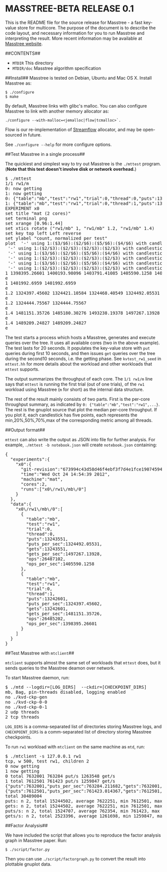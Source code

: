 # MASSTREE-BETA RELEASE 0.1 #

This is the README file for the source release for Masstree - a fast key-value
store for multicore. The purpose of the document is to describe the code
layout, and necessary information for you to run Masstree and interpreting the
result.  More recent information may be available at
[Masstree website](http://pdos.csail.mit.edu/masstree).

##CONTENTS##

* `MTDIR`                     This directory
* `MTDIR/doc`               Masstree algorithm specification

##Install##
Masstree is tested on Debian, Ubuntu and Mac OS X. Install Masstree as:

    $ ./configure
    $ make

By default, Masstree links with glibc's malloc. You can also configure Masstree
to link with another memory allocator as:

    ./configure --with-malloc=<jemalloc|flow|tcmalloc>`.

Flow is our re-implementation of
[Streamflow](http://people.cs.vt.edu/~scschnei/streamflow/) allocator, and may
be open-sourced in future.

See `./configure --help` for more configure options.


##Test Masstree in a single process##

The quickiest and simplest way to try out Masstree is the `./mttest` program.
(**Note that this test doesn't involve disk or network overhead.**)

<pre>
$ ./mttest
1/1 rw1/m
0: now getting
1: now getting
0: {"table":"mb","test":"rw1","trial":0,"thread":0,"puts":13243551,"puts_per_sec":1324492.05531,"gets":13243551,"gets_per_sec":1497267.13928,"ops":26487102,"ops_per_sec":1405590.1258}
1: {"table":"mb","test":"rw1","trial":0,"thread":1,"puts":13242601,"puts_per_sec":1324397.45602,"gets":13242601,"gets_per_sec":1481151.35726,"ops":26485202,"ops_per_sec":1398395.26601}
EXPERIMENT x0
set title "mat (2 cores)"
set terminal png
set xrange [0.96:1.44]
set xtics rotate ("rw1/mb" 1, "rw1/mb" 1.2, "rw1/mb" 1.4)
set key top left Left reverse
set ylabel "count, normalized per test"
plot  '-' using 1:($3/$6):($2/$6):($5/$6):($4/$6) with candlesticks lt 1 title 'ops_per_sec', \
 '-' using 1:($2/$3):($2/$3):($2/$3):($2/$3) with candlesticks lt 1 notitle, \
 '-' using 1:($3/$6):($2/$6):($5/$6):($4/$6) with candlesticks lt 2 title 'puts_per_sec', \
 '-' using 1:($2/$3):($2/$3):($2/$3):($2/$3) with candlesticks lt 2 notitle, \
 '-' using 1:($3/$6):($2/$6):($5/$6):($4/$6) with candlesticks lt 3 title 'gets_per_sec', \
 '-' using 1:($2/$3):($2/$3):($2/$3):($2/$3) with candlesticks lt 3 notitle
1 1398395.26601 1400193.98096 1403791.41085 1405590.1258 1401992.6959
e
1 1401992.6959 1401992.6959
e
1.2 1324397.45602 1324421.10584 1324468.40549 1324492.05531 1324444.75567
e
1.2 1324444.75567 1324444.75567
e
1.4 1481151.35726 1485180.30276 1493238.19378 1497267.13928 1489209.24827
e
1.4 1489209.24827 1489209.24827
e
</pre>

The test starts a process which hosts a Masstree, generates and execute queries
over the tree. It uses all available cores (two in the above example). The test
lasts for 20 seconds. It populates the key-value store with `put` queries
during first 10 seconds, and then issues `get` queries over the tree during the
second10 seconds, i.e. the getting phase. See `kvtest_rw1_seed` in `mttest.hh`
for more details about the workload and other workloads that `mttest` supports.

The output summarizes the throughput of each core. The `1/1 rw1/m` line says
that `mttest` is running the first trial (out of one trials), of the `rw1`
workload using Masstree (`m` for short) as the internal data structure.

The rest of the result mainly consists of two parts. First is the per-core
throughput summary, as indicated by `0: {"table":"mb","test":"rw1",...}`. The
rest is the gnuplot source that plot the median per-core throughput. If you
plot it, each candlestick has five points, each represents the
min,20%,50%,70%,max of the corresponding metric among all threads.

##Output format##

`mttest` can also write the output as JSON into file for further analysis. For
example, `./mttest -b notebook.json` will create `notebook.json` containing:

<pre>
{
  "experiments":{
    "x0":{
      "git-revision":"673994c43d58d46f4ebf3f7d4e1fce19074594cb",
      "time":"Wed Oct 24 14:54:39 2012",
      "machine":"mat",
      "cores":2,
      "runs":["x0\/rw1\/mb\/0"]
    }
  },
  "data":{
    "x0\/rw1\/mb\/0":[
      {
        "table":"mb",
        "test":"rw1",
        "trial":0,
        "thread":0,
        "puts":13243551,
        "puts_per_sec":1324492.05531,
        "gets":13243551,
        "gets_per_sec":1497267.13928,
        "ops":26487102,
        "ops_per_sec":1405590.1258
      },
      {
        "table":"mb",
        "test":"rw1",
        "trial":0,
        "thread":1,
        "puts":13242601,
        "puts_per_sec":1324397.45602,
        "gets":13242601,
        "gets_per_sec":1481151.35726,
        "ops":26485202,
        "ops_per_sec":1398395.26601
      }
    ]
  }
}
</pre>

##Test Masstree with `mtclient`##

`mtclient` supports almost the same set of workloads that `mttest` does, but it
sends queries to the Masstree deamon over network.

To start Masstree daemon, run:

<pre>
$ ./mtd --logdir=[LOG_DIRS]  --ckdir=[CHECKPOINT_DIRS]
mb, Bag, pin-threads disabled, logging enabled
no ./kvd-ckp-gen
no ./kvd-ckp-0-0
no ./kvd-ckp-0-1
2 udp threads
2 tcp threads
</pre>

`LOG_DIRS` is a comma-separated list of directories storing Masstree
logs, and `CHECKPOINT_DIRS` is a comm-separated list of directory storing
Masstree checkpoints.

To run `rw1` workload with `mtclient` on the same machine as `mtd`, run:

<pre>
$ ./mtclient -s 127.0.0.1 rw1
tcp, w 500, test rw1, children 2
0 now getting
1 now getting
0 total 7632001 763284 put/s 1263548 get/s
1 total 7612501 761423 put/s 1259847 get/s
{"puts":7632001,"puts_per_sec":763284.211682,"gets":7632001,"gets_per_sec":1263548.30195,"ops":15264002,"ops_per_sec":951678.506329}
{"puts":7612501,"puts_per_sec":761423.014367,"gets":7612501,"gets_per_sec":1259847.22076,"ops":15225002,"ops_per_sec":949182.006246}
total 30489004
puts: n 2, total 15244502, average 7622251, min 7612501, max 7632001, stddev 13789
gets: n 2, total 15244502, average 7622251, min 7612501, max 7632001, stddev 13789
puts/s: n 2, total 1524707, average 762354, min 761423, max 763284, stddev 1316
gets/s: n 2, total 2523396, average 1261698, min 1259847, max 1263548, stddev 2617
</pre>


##Factor Analysis##

We have included the script that allows you to reproduce the factor analysis
graph in Masstree paper. Run:

    $ ./script/factor.py

Then you can use `./script/factorgraph.py` to convert the result into plottable
gnuplot data.
